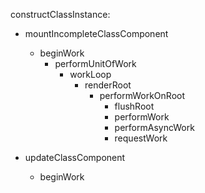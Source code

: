 constructClassInstance:
- mountIncompleteClassComponent
  - beginWork
    - performUnitOfWork
      - workLoop
        - renderRoot
          - performWorkOnRoot
             - flushRoot
             - performWork
             - performAsyncWork
             - requestWork

- updateClassComponent
  - beginWork